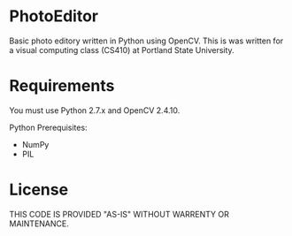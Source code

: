 # PhotoEditor
Basic photo editory written in Python using OpenCV.  This is was written for a visual computing class (CS410) at Portland State University.

# Requirements
You must use Python 2.7.x and OpenCV 2.4.10.

Python Prerequisites:
* NumPy
* PIL

# License
THIS CODE IS PROVIDED "AS-IS" WITHOUT WARRENTY OR MAINTENANCE.
